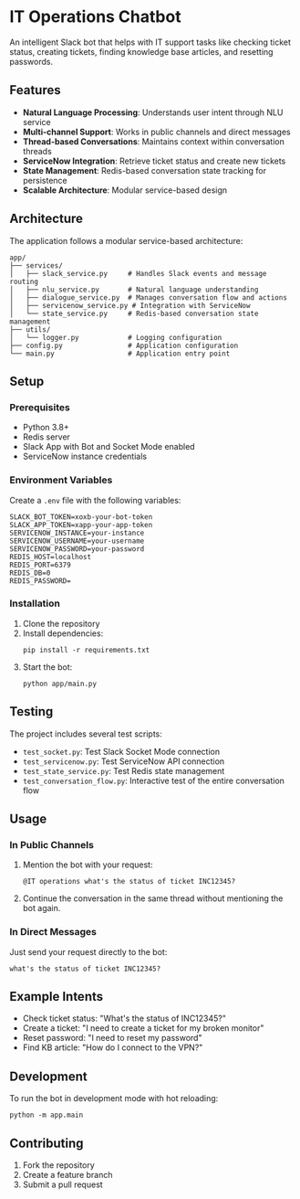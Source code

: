 # IT Operations Chatbot

An intelligent Slack bot that helps with IT support tasks like checking ticket status, creating tickets, finding knowledge base articles, and resetting passwords.

## Features

- **Natural Language Processing**: Understands user intent through NLU service
- **Multi-channel Support**: Works in public channels and direct messages
- **Thread-based Conversations**: Maintains context within conversation threads
- **ServiceNow Integration**: Retrieve ticket status and create new tickets
- **State Management**: Redis-based conversation state tracking for persistence
- **Scalable Architecture**: Modular service-based design

## Architecture

The application follows a modular service-based architecture:

```
app/
├── services/
│   ├── slack_service.py     # Handles Slack events and message routing
│   ├── nlu_service.py       # Natural language understanding
│   ├── dialogue_service.py  # Manages conversation flow and actions
│   ├── servicenow_service.py # Integration with ServiceNow
│   └── state_service.py     # Redis-based conversation state management
├── utils/
│   └── logger.py            # Logging configuration
├── config.py                # Application configuration
└── main.py                  # Application entry point
```

## Setup

### Prerequisites

- Python 3.8+
- Redis server
- Slack App with Bot and Socket Mode enabled
- ServiceNow instance credentials

### Environment Variables

Create a `.env` file with the following variables:

```
SLACK_BOT_TOKEN=xoxb-your-bot-token
SLACK_APP_TOKEN=xapp-your-app-token
SERVICENOW_INSTANCE=your-instance
SERVICENOW_USERNAME=your-username
SERVICENOW_PASSWORD=your-password
REDIS_HOST=localhost
REDIS_PORT=6379
REDIS_DB=0
REDIS_PASSWORD=
```

### Installation

1. Clone the repository
2. Install dependencies:
   ```
   pip install -r requirements.txt
   ```
3. Start the bot:
   ```
   python app/main.py
   ```

## Testing

The project includes several test scripts:

- `test_socket.py`: Test Slack Socket Mode connection
- `test_servicenow.py`: Test ServiceNow API connection
- `test_state_service.py`: Test Redis state management
- `test_conversation_flow.py`: Interactive test of the entire conversation flow

## Usage

### In Public Channels

1. Mention the bot with your request:
   ```
   @IT operations what's the status of ticket INC12345?
   ```
2. Continue the conversation in the same thread without mentioning the bot again.

### In Direct Messages

Just send your request directly to the bot:
```
what's the status of ticket INC12345?
```

## Example Intents

- Check ticket status: "What's the status of INC12345?"
- Create a ticket: "I need to create a ticket for my broken monitor"
- Reset password: "I need to reset my password"
- Find KB article: "How do I connect to the VPN?"

## Development

To run the bot in development mode with hot reloading:

```
python -m app.main
```

## Contributing

1. Fork the repository
2. Create a feature branch
3. Submit a pull request 